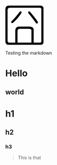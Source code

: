 ![jiong](http://github.com/mygoare/.vim/raw/master/jiong.png)

Testing the markdown

Hello
=

world
-

# h1

## h2

### h3

> This is
> that
